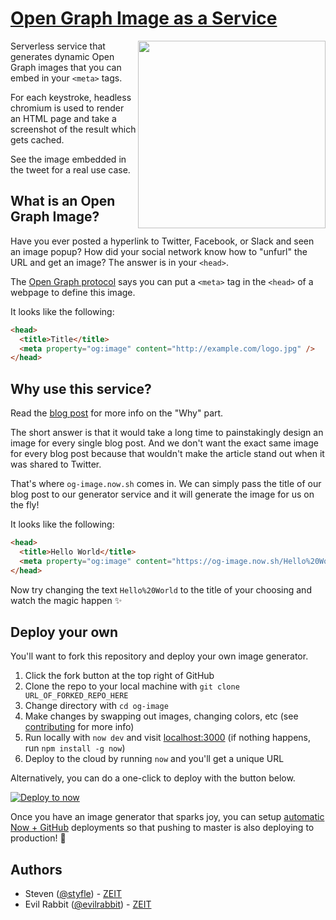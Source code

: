 # [Open Graph Image as a Service](https://og-image.now.sh)

<a href="https://twitter.com/zeithq/status/1092587111985881088">
    <img align="right" src="https://raw.githubusercontent.com/zeit/og-image/master/public/tweet.png" height="300" />
</a>

Serverless service that generates dynamic Open Graph images that you can embed in your `<meta>` tags.

For each keystroke, headless chromium is used to render an HTML page and take a screenshot of the result which gets cached.

See the image embedded in the tweet for a real use case.


## What is an Open Graph Image?

Have you ever posted a hyperlink to Twitter, Facebook, or Slack and seen an image popup?
How did your social network know how to "unfurl" the URL and get an image?
The answer is in your `<head>`.

The [Open Graph protocol](http://ogp.me) says you can put a `<meta>` tag in the `<head>` of a webpage to define this image.

It looks like the following:

```html
<head>
  <title>Title</title>
  <meta property="og:image" content="http://example.com/logo.jpg" />
</head>
```

## Why use this service?

Read the [blog post](https://zeit.co/blog/social-og-image-cards-as-a-service) for more info on the "Why" part.

The short answer is that it would take a long time to painstakingly design an image for every single blog post. And we don't want the exact same image for every blog post because that wouldn't make the article stand out when it was shared to Twitter. 

That's where `og-image.now.sh` comes in. We can simply pass the title of our blog post to our generator service and it will generate the image for us on the fly!

It looks like the following:

```html
<head>
  <title>Hello World</title>
  <meta property="og:image" content="https://og-image.now.sh/Hello%20World.png" />
</head>
```

Now try changing the text `Hello%20World` to the title of your choosing and watch the magic happen ✨

## Deploy your own

You'll want to fork this repository and deploy your own image generator.

1. Click the fork button at the top right of GitHub
2. Clone the repo to your local machine with `git clone URL_OF_FORKED_REPO_HERE`
3. Change directory with `cd og-image`
4. Make changes by swapping out images, changing colors, etc (see [contributing](https://github.com/zeit/og-image/blob/master/CONTRIBUTING.md) for more info)
5. Run locally with `now dev` and visit [localhost:3000](http://localhost:3000)  (if nothing happens, run `npm install -g now`)
4. Deploy to the cloud by running `now` and you'll get a unique URL

Alternatively, you can do a one-click to deploy with the button below.

[![Deploy to now](https://deploy.now.sh/static/button.svg)](https://zeit.co/new/project?template=zeit/og-image)

Once you have an image generator that sparks joy, you can setup [automatic Now + GitHub](https://zeit.co/github) deployments so that pushing to master is also deploying to production! 🚀

## Authors

- Steven ([@styfle](https://twitter.com/styfle)) - [ZEIT](https://zeit.co)
- Evil Rabbit ([@evilrabbit](https://twitter.com/evilrabbit_)) - [ZEIT](https://zeit.co)
